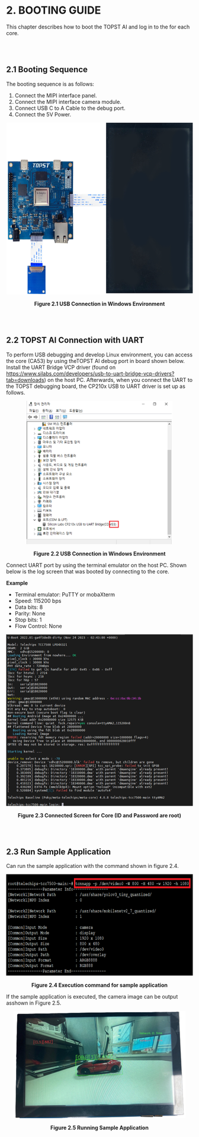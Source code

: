 ﻿# 2. BOOTING GUIDE

This chapter describes how to boot the TOPST AI and log in to the for
each core.

<br/><br/>

## 2.1 Booting Sequence

The booting sequence is as follows:

1.  Connect the MIPI interface panel.
2.  Connect the MIPI interface camera module.
3.  Connect USB C to A Cable to the debug port.
4.  Connect the 5V Power.

<p align="center"><img src="https://github.com/topst-development/Documentation/blob/main/TOPST-AI/Software/media/2. Boot.image1.png"
style="width:6.62707in;height:4.8125in"</p>
<p align="center"><strong>Figure 2.1 USB Connection in Windows Environment</strong></p>

<br/><br/>

## 2.2 TOPST AI Connection with UART

To perform USB debugging and develop Linux environment, you can access the core (CA53) by using theTOPST AI debug port in board shown below.
Install the UART Bridge VCP driver (found on
https://www.silabs.com/developers/usb-to-uart-bridge-vcp-drivers?tab=downloads)
on the host PC.
Afterwards, when you connect the UART to the TOPST debugging board, the CP210x USB to UART driver is set up as follows.

<p align="center"><img src="https://github.com/topst-development/Documentation/blob/main/TOPST-AI/Software/media/2. Boot.image2.png"
style="width:4.11111in;height:4.02083in"</p>
<p align="center"><strong>Figure 2.2 USB Connection in Windows Environment</strong></p>

Connect UART port by using the terminal emulator on the host PC.
Shown below is the log screen that was booted by connecting to the core.

**Example**

- Terminal emulator: PuTTY or mobaXterm
- Speed: 115200 bps
- Data bits: 8
- Parity: None
- Stop bits: 1
- Flow Control: None

<p align="center"><img src="https://github.com/topst-development/Documentation/blob/main/TOPST-AI/Software/media/2. Boot.image3.png"
style="width:5.47917in;height:4.81319in" /></p>
<p align="center"><strong>Figure 2.3 Connected Screen for Core (ID and Password are root)</strong></p>

<br/><br/>

## 2.3 Run Sample Application

Can run the sample application with the command shown in figure 2.4.

<p align="center"><img src="https://github.com/topst-development/Documentation/blob/main/TOPST-AI/Software/media/2. Boot.image4.png"
style="width:7.27083in;height:2.84375in"</p>
<p align="center"><strong>Figure 2.4 Execution command for sample application</strong></p>

If the sample application is executed, the camera image can be output asshown in Figure 2.5.

<p align="center"><img src="https://github.com/topst-development/Documentation/blob/main/TOPST-AI/Software/media/2. Boot.image5.png"
style="width:4.85347in;height:3in"</p>
<p align="center"><strong>Figure 2.5 Running Sample Application</strong></p>
